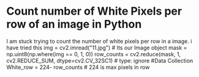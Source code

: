 
# Count number of White Pixels per row of an image in Python

I am stuck trying to count the number of white pixels per row in a image.
i have tried this
img = cv2.imread("11.jpg") # Its our Image object
mask = np.uint8(np.where(img == 0, 1, 0))
row_counts = cv2.reduce(mask, 1, cv2.REDUCE_SUM, dtype=cv2.CV_32SC1)  # type: ignore
#Data Collection
White_row = 224- row_counts # 224 is max pixels in row


        